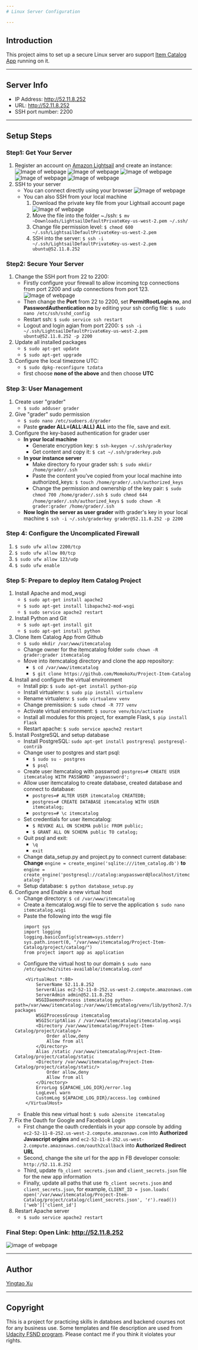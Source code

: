```yaml
---
# Linux Server Configuration

---
```


## Introduction
This project aims to set up a secure Linux server aro support [Item Catalog App](https://github.com/MomokoXu/Project-Item-Catalog) running on it.

---
## Server Info
* IP Address: http://52.11.8.252
* URL: http://52.11.8.252
* SSH port number: 2200
---
## Setup Steps
### Step1: Get Your Server
1. Register an account on [Amazon Lightsail](https://lightsail.aws.amazon.com/ls/webapp) and create an instance:
![Image of webpage](https://github.com/MomokoXu/Project-Linux-Server-Configuration/blob/master/images/lightsail_1.png)
![Image of webpage](https://github.com/MomokoXu/Project-Linux-Server-Configuration/blob/master/images/lightsail_2.png)
![Image of webpage](https://github.com/MomokoXu/Project-Linux-Server-Configuration/blob/master/images/lightsail_3.png)
![Image of webpage](https://github.com/MomokoXu/Project-Linux-Server-Configuration/blob/master/images/lightsail_4.png)
![Image of webpage](https://github.com/MomokoXu/Project-Linux-Server-Configuration/blob/master/images/lightsail_5.png)
2. SSH to your server
    * You can connect directly using your browser
    ![Image of webpage](https://github.com/MomokoXu/Project-Linux-Server-Configuration/blob/master/images/lightsail_6.png)
    * You can also SSH from your local machine
        1. Download the private key file from your Lightsail account page
        ![Image of webpage](https://github.com/MomokoXu/Project-Linux-Server-Configuration/blob/master/images/lightsail_7.png)
        2. Move the file into the folder ~./ssh:
        ```$ mv ~Downloads/LightsailDefaultPrivateKey-us-west-2.pem ~/.ssh/```
        3. Change file permission level:
        ```$ chmod 600 ~/.ssh/LightsailDefaultPrivateKey-us-west-2.pem```
        4. SSH into the server:
        ```$ ssh -i ~/.ssh/LightsailDefaultPrivateKey-us-west-2.pem ubuntu@52.11.8.252```
### Step2: Secure Your Server
1. Change the SSH port from 22 to 2200:
    * Firstly configure your firewall to allow incoming tcp connections from port 2200 and udp connections from port 123.
        ![Image of webpage](https://github.com/MomokoXu/Project-Linux-Server-Configuration/blob/master/images/lightsail_8%20.png)
    * Then change the **Port** from 22 to 2200, set **PermitRootLogin no**, and **PasswordAuthentication no** by editing your ssh config file:
    `$ sudo nano /etc/ssh/sshd_config`
    * Restart ssh:
    `$ sudo service ssh restart`
    * Logout and login agian from port 2200:
    `$ ssh -i ~/.ssh/LightsailDefaultPrivateKey-us-west-2.pem ubuntu@52.11.8.252 -p 2200`
2. Update all installed packages
    * `$ sudo apt-get update`
    * `$ sudo apt-get upgrade`
3. Configure the local timezone UTC:
    * `$ sudo dpkg-reconfigure tzdata`
    * first choose **none of the above** and then choose **UTC**
### Step 3: User Management
1. Create user "grader"
    * `$ sudo adduser grader`
2. Give "grader" sudo permission
    * `$ sudo nano /etc/sudoers.d/grader`
    * Paste **grader ALL=(ALL:ALL) ALL** into the file, save and exit.
3. Configure the key-based authentication for grader user
    * **In your local machine**
        * Generate encryption key: `$ ssh-keygen ~/.ssh/graderkey`
        * Get content and copy it: `$ cat ~/.ssh/graderkey.pub`
    * **In your instance server**
        * Make directory fo ryour grader ssh: `$ sudo mkdir /home/grader/.ssh`
        * Paste the content you've copied from your local machine into authorized_keys: `$ touch /home/grader/.ssh/authorized_keys`
        * Change the permission and ownership of the key pair:
        `$ sudo chmod 700 /home/grader/.ssh`
        `$ sudo chmod 644 /home/grader/.ssh/authorized_keys`
        `$ sudo chown -R grader:grader /home/grader/.ssh`
    * **Now login the server as user grader** with grader's key in your local machine
    `$ ssh -i ~/.ssh/graderkey grader@52.11.8.252 -p 2200`
### Step 4: Configure the Uncomplicated Firewall
1. `$ sudo ufw allow 2200/tcp`
2. `$ sudo ufw allow 80/tcp`
3. `$ sudo ufw allow 123/udp`
4. `$ sudo ufw enable`

### Step 5: Prepare to deploy Item Catalog Project
1. Install Apache and mod_wsgi
    * `$ sudo apt-get install apache2`
    * `$ sudo apt-get install libapache2-mod-wsgi`
    * `$ sudo service apache2 restart`
2. Install Python and Git
    * `$ sudo apt-get install git`
    * `$ sudo apt-get install python`
3. Clone Item Catalog App from Github
    * `$ sudo mkdir /var/www/itemcatalog`
    * Change owner for the itemcatalog folder `sudo chown -R grader:grader itemcatalog`
    * Move into itemcatalog directory and clone the app repository:
        * `$ cd /var/www/itemcatalog`
        * `$ git clone https://github.com/MomokoXu/Project-Item-Catalog`
4. Install and configure the virtual environment
    * Install pip: `$ sudo apt-get install python-pip`
    * Install virtualenv: `$ sudo pip install virtualenv`
    * Rename virtualenv: `$ sudo virtualenv venv`
    * Change premission: `$ sudo chmod -R 777 venv`
    * Activate virtual environment: `$ source venv/bin/activate`
    * Install all modules for this project, for example Flask, `$ pip install Flask`
    * Restart apache: `$ sudo service apache2 restart`
5. Install PostgreSQL and setup database
    * Install PostgreSQL: `sudo apt-get install postrgresql postgresql-contrib`
    * Change user to postgres and start psql:
        * `$ sudo su - postgres`
        * `$ psql`
    * Create user itemcatalog with passwrod: `postgres=# CREATE USER itemcatalog WITH PASSWORD 'anypassword';`
    * Allow user itemcatalog to create database, created database and connect to database:
        * `postgres=# ALTER USER itemcatalog CREATEDB;`
        * `postgres=# CREATE DATABASE itemcatalog WITH USER itemcatalog;`
        * `postgres=# \c itemcatalog`
    * Set credentials for user itemcatalog:
        * `$ REVOKE ALL ON SCHEMA public FROM public;`
        * `$ GRANT ALL ON SCHEMA public TO catalog;`
    * Quit psql and exit:
        * `\q`
        * `exit`
    * Change data_setup.py and project.py to connect current database:
        **Change** `engine = create_engine('sqlite:///item_catalog.db')`
        **to** `engine = create_engine('postgresql://catalog:anypassword@localhost/itemcatalog')`
    * Setup database: `$ python database_setup.py`
6. Configure and Enable a new virtual host
    * Change directory: `$ cd /var/www/itemcatalog`
    * Create a itemcatalog.wsgi file to serve the application
    `$ sudo nano itemcatalog.wsgi`
    * Paste the following into the wsgi file
        ```
        import sys
        import logging
        logging.basicConfig(stream=sys.stderr)
        sys.path.insert(0, "/var/www/itemcatalog/Project-Item-Catalog/project/catalog/")
        from project import app as application
        ```
    * Configure the virtual host to our domain
    `$ sudo nano /etc/apache2/sites-available/itemcatalog.conf`
    ```
        <VirtualHost *:80>
            ServerName 52.11.8.252
            ServerAlias ec2-52-11-8-252.us-west-2.compute.amazonaws.com
            ServerAdmin admin@52.11.8.252
            WSGIDaemonProcess itemcatalog python-path=/var/www/itemcatalog:/var/www/itemcatalog/venv/lib/python2.7/site-packages
            WSGIProcessGroup itemcatalog
            WSGIScriptAlias / /var/www/itemcatalog/itemcatalog.wsgi
            <Directory /var/www/itemcatalog/Project-Item-Catalog/project/catalog/>
                Order allow,deny
                Allow from all
            </Directory>
            Alias /static /var/www/itemcatalog/Project-Item-Catalog/project/catalog/static
            <Directory /var/www/itemcatalog/Project-Item-Catalog/project/catalog/static/>
                Order allow,deny
                Allow from all
            </Directory>
            ErrorLog ${APACHE_LOG_DIR}/error.log
            LogLevel warn
            CustomLog ${APACHE_LOG_DIR}/access.log combined
        </VirtualHost>
    ```
    * Enable this new virtual host: `$ sudo a2ensite itemcatalog`
7. Fix the Oauth for Google and Facebook Login
    * First change the oauth credentials in your app console by adding `ec2-52-11-8-252.us-west-2.compute.amazonaws.com` into **Authorized Javascript origins** and `ec2-52-11-8-252.us-west-2.compute.amazonaws.com/oauth2callback` into **Authorized Redirect URL**
    * Second, change the site url for the app in FB developer console: `http://52.11.8.252`
    * Third, update `fb_client secrets.json` and `client_secrets.json` file for the new app information
    * Finally, update all paths that use `fb_client secrets.json` and `client_secrets.json`, for example,
    `CLIENT_ID = json.loads(
    open('/var/www/itemcatalog/Project-Item-Catalog/project/catalog/client_secrets.json', 'r').read())['web']['client_id']`
8. Restart Apache server
    * `$ sudo service apache2 restart`
### Final Step: Open Link: http://52.11.8.252
![image of webpage](https://github.com/MomokoXu/Project-Linux-Server-Configuration/blob/master/images/app_sample.png)

---

## Author
[Yingtao Xu](https://github.com/MomokoXu)

---
## Copyright
This is a project for practicing skills in databses and backend courses not for any business use. Some templates and file description are used from [Udacity FSND program](https://www.udacity.com/course/full-stack-web-developer-nanodegree--nd004). Please contact me if you think it violates your rights.